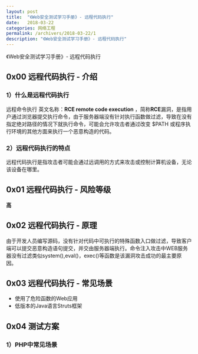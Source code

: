 ```yaml
---
layout: post
title:  "《Web安全测试学习手册》- 远程代码执行"
date:   2018-03-22
categories: 网络工程
permalink: /archivers/2018-03-22/1
description: "《Web安全测试学习手册》- 远程代码执行"
---
```


《Web安全测试学习手册》- 远程代码执行
<!--more-->

## 0x00 远程代码执行 - 介绍

### 1）什么是远程代码执行
 
远程命令执行 英文名称：**RCE remote code execution** ，简称**RCE**漏洞，是指用户通过浏览器提交执行命令，由于服务器端没有针对执行函数做过滤，导致在没有指定绝对路径的情况下就执行命令，可能会允许攻击者通过改变 $PATH 或程序执行环境的其他方面来执行一个恶意构造的代码。

### 2）远程代码执行的特点

远程代码执行是指攻击者可能会通过远调用的方式来攻击或控制计算机设备，无论该设备在哪里。

## 0x01 远程代码执行 - 风险等级

**高**

## 0x02 远程代码执行 - 原理

由于开发人员编写源码，没有针对代码中可执行的特殊函数入口做过滤，导致客户端可以提交恶意构造语句提交，并交由服务器端执行。命令注入攻击中WEB服务器没有过滤类似system(),eval()，exec()等函数是该漏洞攻击成功的最主要原因。

## 0x03 远程代码执行 - 常见场景

* 使用了危险函数的Web应用
* 低版本的Java语言Struts框架

## 0x04 测试方案

### 1）PHP中常见场景


